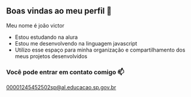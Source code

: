 ## Boas vindas ao meu perfil 💙

Meu nome é joão victor

- Estou estudando na alura
- Estou me desenvolvendo na linguagem javascript
- Utilizo esse espaço para minha organização e compartilhamento dos meus projetos desenvolvidos

### Você pode entrar em contato comigo 📫

00001245452502sp@al.educacao.sp.gov.br
